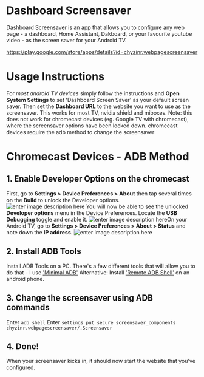 # Dashboard Screensaver

Dashboard Screensaver is an app that allows you to configure any web page - a dashboard, Home Assistant, Dakboard, or your favourite youtube video - as the screen saver for your Android TV. 

https://play.google.com/store/apps/details?id=chyzinr.webpagescreensaver

# Usage Instructions
For *most android TV devices* simply follow the instructions and **Open System Settings** to set 'Dashboard Screen Saver' as your default screen saver. Then set the **Dashboard URL** to the website you want to use as the screensaver. This works for most TV, nvidia shield and miboxes.
Note: this does not work for chromecast devices (eg. Google TV with chromecast), where the screensaver options have been locked down. chromecast devices require the adb method to change the screensaver

# Chromecast Devices - ADB Method
## 1. Enable Developer Options on the chromecast
First, go to **Settings > Device Preferences > About** then tap several times on the **Build** to unlock the Developer options.
![enter image description here](https://static1.makeuseofimages.com/wordpress/wp-content/uploads/2021/08/Android-tv-about-device.png?q=50&fit=crop&w=1500&dpr=1.5)
You will now be able to see the unlocked **Developer options** menu in the Device Preferences. Locate the **USB Debugging** toggle and enable it.
![enter image description here](https://static1.makeuseofimages.com/wordpress/wp-content/uploads/2021/08/Android-tv-enable-usb-debugging-developer-options.png?q=50&fit=crop&w=1500&dpr=1.5)On your Android TV, go to **Settings > Device Preferences > About > Status** and note down the **IP address**.
![enter image description here](https://static1.makeuseofimages.com/wordpress/wp-content/uploads/2021/08/Android-TV-status-ip-address.png?q=50&fit=crop&w=1500&dpr=1.5)
## 2. Install ADB Tools
Install ADB Tools on a PC. There's a few different tools that will allow you to do that - I use ['Minimal ADB'](https://androidfilehost.com/?fid=746010030569952951)
Alternative: Install ['Remote ADB Shell'](https://play.google.com/store/apps/details?id=com.cgutman.androidremotedebugger&hl=en_CA&gl=US) on an android phone. 

## 3. Change the screensaver using ADB commands
Enter `adb shell`
Enter ``settings put secure screensaver_components chyzinr.webpagescreensaver/.Screensaver``

## 4. Done!
When your screensaver kicks in, it should now start the website that you've configured.
